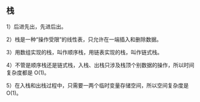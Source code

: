 ## 栈

1）后进先出，先进后出。

2）栈是一种“操作受限”的线性表，只允许在一端插入和删除数据。

3）用数组实现的栈，叫作顺序栈，用链表实现的栈，叫作链式栈。

4）不管是顺序栈还是链式栈，入栈、出栈只涉及栈顶个别数据的操作，所以时间复杂度都是 O(1)。

5）在入栈和出栈过程中，只需要一两个临时变量存储空间，所以空间复杂度是 O(1)。
